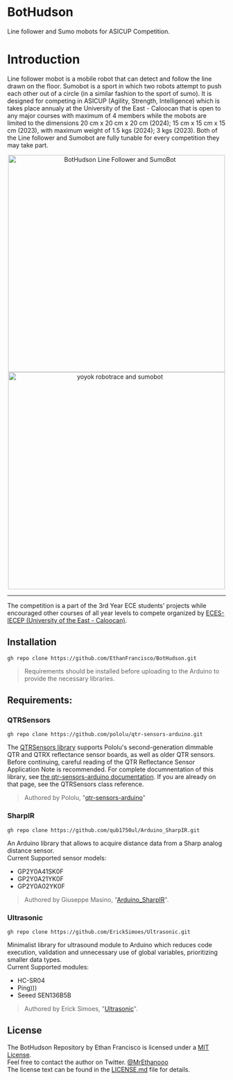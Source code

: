 # BotHudson

Line follower and Sumo mobots for ASICUP Competition.

# Introduction
Line follower mobot is a mobile robot that can detect and follow the line drawn on the floor. Sumobot is a sport in which two robots attempt to push each other out of a circle (in a similar fashion to the sport of sumo). It is designed for competing in ASICUP (Agility, Strength, Intelligence) which is takes place annualy at the University of the East - Caloocan that is open to any major courses with maximum of 4 members while the mobots are limited to the dimensions 20 cm x 20 cm x 20 cm (2024); 15 cm x 15 cm x 15 cm (2023), with maximum weight of 1.5 kgs (2024); 3 kgs (2023). Both of the Line follower and Sumobot are fully tunable for every competition they may take part.

<p align="center">
<img src="https://user-images.githubusercontent.com/69707914/235178001-e73297c8-888e-413a-9ebc-ebc72bcb7b5f.png" alt="BotHudson Line Follower and SumoBot" width="500">
<img src="https://github.com/EthanFrancisco/BotHudson/assets/69707914/f4e7af3c-dd8a-4d48-a125-0a0b76293786" alt="yoyok robotrace and sumobot" width="500">

</p>

---

The competition is a part of the 3rd Year ECE students' projects while encouraged other courses of all year levels to compete organized by [ECES-IECEP (University of the East - Caloocan)](https://www.facebook.com/eces.iecep/).

## Installation
```
gh repo clone https://github.com/EthanFrancisco/BotHudson.git
```

> Requirements should be installed before uploading to the Arduino to provide the necessary libraries.

## Requirements:

### QTRSensors
```
gh repo clone https://github.com/pololu/qtr-sensors-arduino.git
```
The [QTRSensors library](https://github.com/pololu/qtr-sensors-arduino) supports Pololu's second-generation dimmable QTR and QTRX reflectance sensor boards, as well as older QTR sensors. Before continuing, careful reading of the QTR Reflectance Sensor Application Note is recommended. For complete documnentation of this library, see [the qtr-sensors-arduino documentation](https://pololu.github.io/qtr-sensors-arduino/). If you are already on that page, see the QTRSensors class reference.
> Authored by Pololu, "[qtr-sensors-arduino](https://github.com/pololu/qtr-sensors-arduino)"

### SharpIR
```
gh repo clone https://github.com/qub1750ul/Arduino_SharpIR.git
```
An Arduino library that allows to acquire distance data from a Sharp analog distance sensor.\
Current Supported sensor models:
- GP2Y0A41SK0F
- GP2Y0A21YK0F
- GP2Y0A02YK0F
> Authored by Giuseppe Masino, "[Arduino_SharpIR](https://github.com/qub1750ul/Arduino_SharpIR)".

### Ultrasonic
```
gh repo clone https://github.com/ErickSimoes/Ultrasonic.git
```
Minimalist library for ultrasound module to Arduino which reduces code execution, validation and unnecessary use of global variables, prioritizing smaller data types.\
Current Supported modules:
- HC-SR04
- Ping)))
- Seeed SEN136B5B
> Authored by Erick Simoes, "[Ultrasonic](https://github.com/ErickSimoes/Ultrasonic)".

## License
The BotHudson Repository by Ethan Francisco is licensed under a [MIT License](https://opensource.org/license/mit/).\
Feel free to contact the author on Twitter. [@MrEthanooo](https://twitter.com/MrEthanooo)\
The license text can be found in the [LICENSE.md](https://github.com/EthanFrancisco/BotHudson/blob/main/LICENSE.md) file for details.
